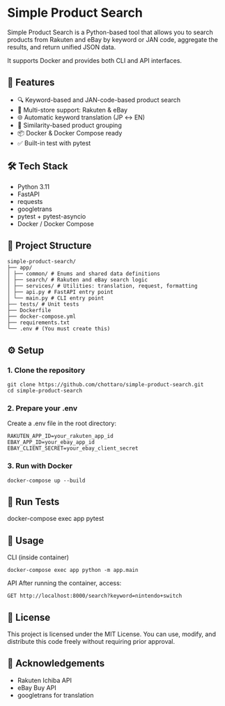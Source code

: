# Simple Product Search

Simple Product Search is a Python-based tool that allows you to search products from Rakuten and eBay by keyword or JAN code, aggregate the results, and return unified JSON data.

It supports Docker and provides both CLI and API interfaces.

## 🚀 Features

- 🔍 Keyword-based and JAN-code-based product search
- 🏬 Multi-store support: Rakuten & eBay
- 🌐 Automatic keyword translation (JP ↔ EN)
- 🧠 Similarity-based product grouping
- 📦 Docker & Docker Compose ready
- ✅ Built-in test with pytest

## 🛠️ Tech Stack

- Python 3.11
- FastAPI
- requests
- googletrans
- pytest + pytest-asyncio
- Docker / Docker Compose

## 📂 Project Structure

```
simple-product-search/
├── app/
│ ├── common/ # Enums and shared data definitions
│ ├── search/ # Rakuten and eBay search logic
│ ├── services/ # Utilities: translation, request, formatting
│ ├── api.py # FastAPI entry point
│ └── main.py # CLI entry point
├── tests/ # Unit tests
├── Dockerfile
├── docker-compose.yml
├── requirements.txt
└── .env # (You must create this)
```

## ⚙️ Setup

### 1. Clone the repository

```
git clone https://github.com/chottaro/simple-product-search.git
cd simple-product-search
```

### 2. Prepare your .env
Create a .env file in the root directory:

```
RAKUTEN_APP_ID=your_rakuten_app_id
EBAY_APP_ID=your_ebay_app_id
EBAY_CLIENT_SECRET=your_ebay_client_secret
```

### 3. Run with Docker
```
docker-compose up --build
```

## 🧪 Run Tests


docker-compose exec app pytest
## 📘 Usage
CLI (inside container)
```
docker-compose exec app python -m app.main
```

API
After running the container, access:

```
GET http://localhost:8000/search?keyword=nintendo+switch
```

## 🔐 License
This project is licensed under the MIT License.
You can use, modify, and distribute this code freely without requiring prior approval.

## 🙏 Acknowledgements
- Rakuten Ichiba API
- eBay Buy API
- googletrans for translation